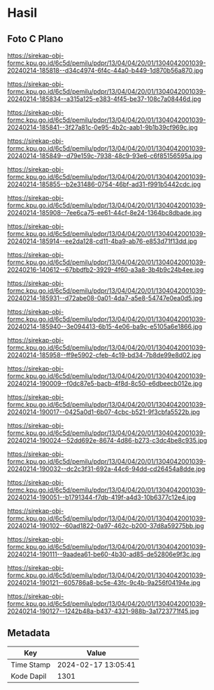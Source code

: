 # Hasil

## Foto C Plano

https://sirekap-obj-formc.kpu.go.id/6c5d/pemilu/pdpr/13/04/04/20/01/1304042001039-20240214-185818--d34c4974-6f4c-44a0-b449-1d870b56a870.jpg

https://sirekap-obj-formc.kpu.go.id/6c5d/pemilu/pdpr/13/04/04/20/01/1304042001039-20240214-185834--a315a125-e383-4f45-be37-108c7a08446d.jpg

https://sirekap-obj-formc.kpu.go.id/6c5d/pemilu/pdpr/13/04/04/20/01/1304042001039-20240214-185841--3f27a81c-0e95-4b2c-aab1-9b1b39cf969c.jpg

https://sirekap-obj-formc.kpu.go.id/6c5d/pemilu/pdpr/13/04/04/20/01/1304042001039-20240214-185849--d79e159c-7938-48c9-93e6-c6f85156595a.jpg

https://sirekap-obj-formc.kpu.go.id/6c5d/pemilu/pdpr/13/04/04/20/01/1304042001039-20240214-185855--b2e31486-0754-46bf-ad31-f991b5442cdc.jpg

https://sirekap-obj-formc.kpu.go.id/6c5d/pemilu/pdpr/13/04/04/20/01/1304042001039-20240214-185908--7ee6ca75-ee61-44cf-8e24-1364bc8dbade.jpg

https://sirekap-obj-formc.kpu.go.id/6c5d/pemilu/pdpr/13/04/04/20/01/1304042001039-20240214-185914--ee2da128-cd11-4ba9-ab76-e853d71f13dd.jpg

https://sirekap-obj-formc.kpu.go.id/6c5d/pemilu/pdpr/13/04/04/20/01/1304042001039-20240216-140612--67bbdfb2-3929-4f60-a3a8-3b4b9c24b4ee.jpg

https://sirekap-obj-formc.kpu.go.id/6c5d/pemilu/pdpr/13/04/04/20/01/1304042001039-20240214-185931--d72abe08-0a01-4da7-a5e8-54747e0ea0d5.jpg

https://sirekap-obj-formc.kpu.go.id/6c5d/pemilu/pdpr/13/04/04/20/01/1304042001039-20240214-185940--3e094413-6b15-4e06-ba9c-e5105a6e1866.jpg

https://sirekap-obj-formc.kpu.go.id/6c5d/pemilu/pdpr/13/04/04/20/01/1304042001039-20240214-185958--ff9e5902-cfeb-4c19-bd34-7b8de99e8d02.jpg

https://sirekap-obj-formc.kpu.go.id/6c5d/pemilu/pdpr/13/04/04/20/01/1304042001039-20240214-190009--f0dc87e5-bacb-4f8d-8c50-e6dbeecb012e.jpg

https://sirekap-obj-formc.kpu.go.id/6c5d/pemilu/pdpr/13/04/04/20/01/1304042001039-20240214-190017--0425a0d1-6b07-4cbc-b521-9f3cbfa5522b.jpg

https://sirekap-obj-formc.kpu.go.id/6c5d/pemilu/pdpr/13/04/04/20/01/1304042001039-20240214-190024--52dd692e-8674-4d86-b273-c3dc4be8c935.jpg

https://sirekap-obj-formc.kpu.go.id/6c5d/pemilu/pdpr/13/04/04/20/01/1304042001039-20240214-190032--dc2c3f31-692a-44c6-94dd-cd26454a8dde.jpg

https://sirekap-obj-formc.kpu.go.id/6c5d/pemilu/pdpr/13/04/04/20/01/1304042001039-20240214-190051--b1791344-f7db-419f-a4d3-10b6377c12e4.jpg

https://sirekap-obj-formc.kpu.go.id/6c5d/pemilu/pdpr/13/04/04/20/01/1304042001039-20240214-190102--60ad1822-0a97-462c-b200-37d8a59275bb.jpg

https://sirekap-obj-formc.kpu.go.id/6c5d/pemilu/pdpr/13/04/04/20/01/1304042001039-20240214-190111--9aadea61-be60-4b30-ad85-de52806e9f3c.jpg

https://sirekap-obj-formc.kpu.go.id/6c5d/pemilu/pdpr/13/04/04/20/01/1304042001039-20240214-190121--605786a8-bc5e-43fc-9c4b-9a256f04194e.jpg

https://sirekap-obj-formc.kpu.go.id/6c5d/pemilu/pdpr/13/04/04/20/01/1304042001039-20240214-190127--1242b48a-b437-4321-988b-3a1723771f45.jpg


## Metadata

| Key        | Value               |
| ---------- | ------------------- |
| Time Stamp | 2024-02-17 13:05:41 |
| Kode Dapil | 1301                |



